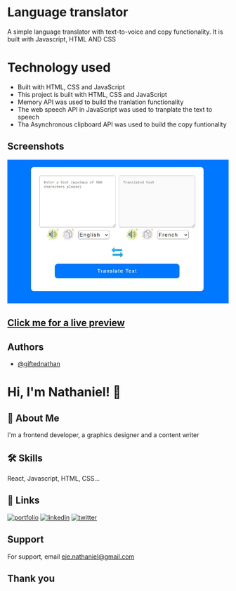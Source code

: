 # Language translator 

A simple language translator with text-to-voice and copy functionality. It is built with Javascript, HTML AND CSS 


# Technology used

- Built with HTML, CSS and JavaScript
- This project is built with HTML, CSS and JavaScript
- Memory API  was used to build the tranlation functionality
- The web speech API in JavaScript was used to tranplate the text to speech
- Tha Asynchronous clipboard API was used to build the copy funtionality



## Screenshots

![App Screenshot](./images/snapshot.JPG)


## [Click me for a live preview](https://giftednathan.github.io/translator)



## Authors

- [@giftednathan](https://www.github.com/giftednathan)


# Hi, I'm Nathaniel! 👋


## 🚀 About Me
I'm a frontend developer, a graphics designer and a content writer


## 🛠 Skills
React, Javascript, HTML, CSS...


## 🔗 Links
[![portfolio](https://img.shields.io/badge/my_portfolio-000?style=for-the-badge&logo=ko-fi&logoColor=white)](https://ejenathaniel.netlify.com/)
[![linkedin](https://img.shields.io/badge/linkedin-0A66C2?style=for-the-badge&logo=linkedin&logoColor=white)](https://www.linkedin.com/in/nathaniel-akenyi-eje)
[![twitter](https://img.shields.io/badge/twitter-1DA1F2?style=for-the-badge&logo=twitter&logoColor=white)](https://twitter.com/eje_nathaniel)


## Support

For support, email eje.nathaniel@gmail.com


## Thank you